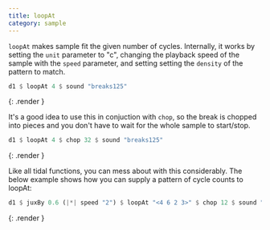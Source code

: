 ```yaml
---
title: loopAt
category: sample
---
```


`loopAt` makes sample fit the given number of cycles. Internally, it
works by setting the `unit` parameter to "c", changing the playback
speed of the sample with the `speed` parameter, and setting setting
the `density` of the pattern to match.

~~~~ haskell
d1 $ loopAt 4 $ sound "breaks125"
~~~~
{: .render }

It's a good idea to use this in conjuction with `chop`, so the break is chopped into pieces and you don't have to wait for the whole sample to start/stop.

~~~~ haskell
d1 $ loopAt 4 $ chop 32 $ sound "breaks125"
~~~~
{: .render }

Like all tidal functions, you can mess about with this considerably. The below example shows how you can supply a pattern of cycle counts to loopAt:

~~~~ haskell
d1 $ juxBy 0.6 (|*| speed "2") $ loopAt "<4 6 2 3>" $ chop 12 $ sound "fm:14"
~~~~
{: .render }
